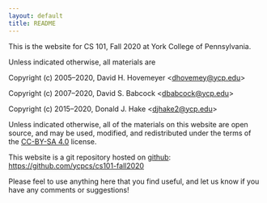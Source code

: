 ```yaml
---
layout: default
title: README
---
```


This is the website for CS 101, Fall 2020 at York College of
Pennsylvania.

Unless indicated otherwise, all materials are

Copyright (c) 2005&ndash;2020, David H. Hovemeyer &lt;<dhovemey@ycp.edu>&gt;

Copyright (c) 2007&ndash;2020, David S. Babcock &lt;<dbabcock@ycp.edu>&gt;

Copyright (c) 2015&ndash;2020, Donald J. Hake &lt;<djhake2@ycp.edu>&gt;

Unless indicated otherwise, all of the materials on this website are open source, and may be used, modified, and redistributed under the terms of the [CC-BY-SA 4.0](http://creativecommons.org/licenses/by-sa/4.0/) license.

This website is a git repository hosted on [github](https://github.com): <https://github.com/ycpcs/cs101-fall2020>

Please feel to use anything here that you find useful,
and let us know if you have any comments or suggestions!
